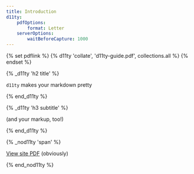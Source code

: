 ```yaml
---
title: Introduction
d11ty:
    pdfOptions:
        format: Letter
    serverOptions:
        waitBeforeCapture: 1000
---
```


<!-- print this page to pdf -->
{% set pdflink %}
    {% d11ty 'collate', 'd11ty-guide.pdf', collections.all %}
{% endset %}

{% _d11ty 'h2 title' %}

`d11ty` makes your markdown pretty

{% end_d11ty %}

{% _d11ty 'h3 subtitle' %}

(and your markup, too!)

{% end_d11ty %}

{% _nod11ty 'span' %}

<a href="{{ pdflink }}" target="_blank">View site PDF</a> (obviously)

{% end_nod11ty %}